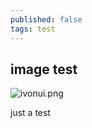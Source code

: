 ```yaml
---
published: false
tags: test
---
```

## image test
![ivonui.png]({{site.baseurl}}/_posts/ivonui.png)

just a test
